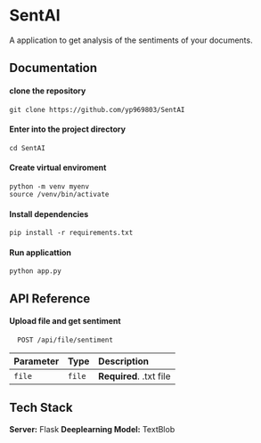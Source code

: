 
# SentAI

A application to get analysis of the sentiments of your documents.




## Documentation

#### clone the repository
```
git clone https://github.com/yp969803/SentAI
```

#### Enter into the project directory
```
cd SentAI
```
#### Create virtual enviroment
```
python -m venv myenv
source /venv/bin/activate
```
#### Install dependencies
```
pip install -r requirements.txt
```

#### Run applicattion
```
python app.py
```

## API Reference

#### Upload file and get sentiment

```http
  POST /api/file/sentiment
```

| Parameter | Type     | Description                |
| :-------- | :------- | :------------------------- |
| `file`    | `file`   | **Required**. .txt file    |



## Tech Stack

**Server:** Flask
**Deeplearning Model:** TextBlob 


